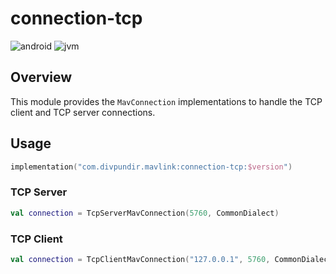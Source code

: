 # connection-tcp

![android](http://img.shields.io/badge/android-8A2BE2.svg)
![jvm](http://img.shields.io/badge/jvm-4169E1.svg)

## Overview

This module provides the `MavConnection` implementations to handle the TCP client and TCP server connections.

## Usage

```kotlin
implementation("com.divpundir.mavlink:connection-tcp:$version")
```

### TCP Server

```kotlin
val connection = TcpServerMavConnection(5760, CommonDialect)
```

### TCP Client

```kotlin
val connection = TcpClientMavConnection("127.0.0.1", 5760, CommonDialect)
```
